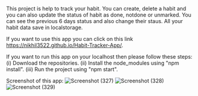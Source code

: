 This project is help to track your habit. You can create, delete a habit and you can also update the status of habit as done, notdone or unmarked.
You can see the previous 6 days status and also change their staus.
All your habit data save in localstorage.

If you want to use this app you can click on this link https://nikhil3522.github.io/Habit-Tracker-App/.

If you want to run this app on your localhost then please follow these steps:
      (i) Download the repositories.
      (ii) Install the node_modules using "npm install".
      (iii) Run the project using "npm start".
      
      
Screenshot of this app:
![Screenshot (327)](https://user-images.githubusercontent.com/71602391/216801528-7b8326d0-7fe6-451e-a476-3fa63f1f542f.png)
![Screenshot (328)](https://user-images.githubusercontent.com/71602391/216801532-13ae9b83-8aae-462e-91d4-462f3de0df5b.png)
![Screenshot (329)](https://user-images.githubusercontent.com/71602391/216801534-9b32e67a-c405-4aaa-ad80-f7c456acfdd9.png)
